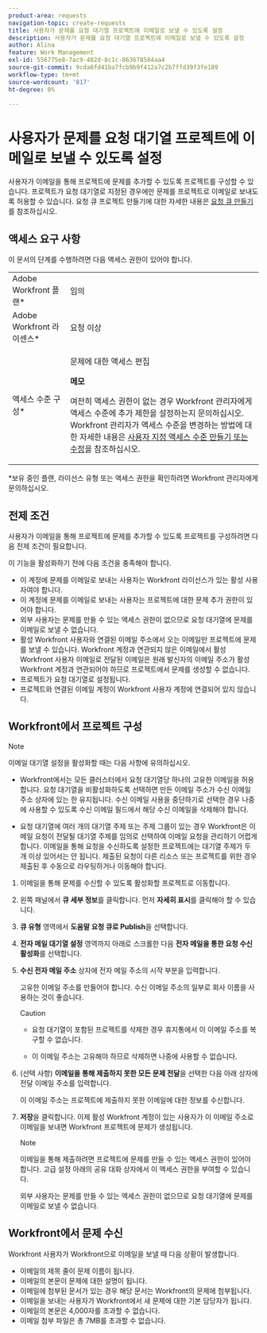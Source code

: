 ```yaml
---
product-area: requests
navigation-topic: create-requests
title: 사용자가 문제를 요청 대기열 프로젝트에 이메일로 보낼 수 있도록 설정
description: 사용자가 문제를 요청 대기열 프로젝트에 이메일로 보낼 수 있도록 설정
author: Alina
feature: Work Management
exl-id: 556775e8-7ac9-482d-8c1c-863678584aa4
source-git-commit: 9cda6fd41ba7fcb9b9f412a7c2b7ffd39f3fe189
workflow-type: tm+mt
source-wordcount: '817'
ht-degree: 0%

---
```


# 사용자가 문제를 요청 대기열 프로젝트에 이메일로 보낼 수 있도록 설정

<!--
<p style="color: #ff1493;" data-mc-conditions="QuicksilverOrClassic.Draft mode">(NOTE:&nbsp;When updating POP account information here, also update information in these articles: Allowing users to reply to email notifications, Configuring Email Notifications, Understanding the Queue Details Tab in a Project )</p>
-->

사용자가 이메일을 통해 프로젝트에 문제를 추가할 수 있도록 프로젝트를 구성할 수 있습니다. 프로젝트가 요청 대기열로 지정된 경우에만 문제를 프로젝트로 이메일로 보내도록 허용할 수 있습니다. 요청 큐 프로젝트 만들기에 대한 자세한 내용은 [요청 큐 만들기](../../../manage-work/requests/create-and-manage-request-queues/create-request-queue.md)를 참조하십시오.

## 액세스 요구 사항

이 문서의 단계를 수행하려면 다음 액세스 권한이 있어야 합니다.

<table style="table-layout:auto"> 
 <col> 
 </col> 
 <col> 
 </col> 
 <tbody> 
  <tr> 
   <td role="rowheader">Adobe Workfront 플랜*</td> 
   <td> <p>임의</p> </td> 
  </tr> 
  <tr> 
   <td role="rowheader">Adobe Workfront 라이센스*</td> 
   <td> <p>요청 이상</p> </td> 
  </tr> 
  <tr> 
   <td role="rowheader">액세스 수준 구성*</td> 
   <td> <p>문제에 대한 액세스 편집</p> <p><b>메모</b>

여전히 액세스 권한이 없는 경우 Workfront 관리자에게 액세스 수준에 추가 제한을 설정하는지 문의하십시오. Workfront 관리자가 액세스 수준을 변경하는 방법에 대한 자세한 내용은 <a href="../../../administration-and-setup/add-users/configure-and-grant-access/create-modify-access-levels.md" class="MCXref xref">사용자 지정 액세스 수준 만들기 또는 수정</a>을 참조하십시오.</p> </td>
</tr> <!--
   <tr data-mc-conditions="QuicksilverOrClassic.Draft mode"> 
    <td role="rowheader">Object permissions</td> 
    <td> <p>To configure the request queue, you must have Manage permissions to the project.</p> <p>For information on requesting additional access, see <a href="../../../workfront-basics/grant-and-request-access-to-objects/request-access.md" class="MCXref xref">Request access to objects </a>.<br></p> </td> 
   </tr>
  --> 
 </tbody> 
</table>

&#42;보유 중인 플랜, 라이선스 유형 또는 액세스 권한을 확인하려면 Workfront 관리자에게 문의하십시오.

## 전제 조건

사용자가 이메일을 통해 프로젝트에 문제를 추가할 수 있도록 프로젝트를 구성하려면 다음 전제 조건이 필요합니다.

이 기능을 활성화하기 전에 다음 조건을 충족해야 합니다.

* 이 계정에 문제를 이메일로 보내는 사용자는 Workfront 라이선스가 있는 활성 사용자여야 합니다.
* 이 계정에 문제를 이메일로 보내는 사용자는 프로젝트에 대한 문제 추가 권한이 있어야 합니다.
* 외부 사용자는 문제를 만들 수 있는 액세스 권한이 없으므로 요청 대기열에 문제를 이메일로 보낼 수 없습니다.
* 활성 Workfront 사용자와 연결된 이메일 주소에서 오는 이메일만 프로젝트에 문제를 보낼 수 있습니다. Workfront 계정과 연관되지 않은 이메일에서 활성 Workfront 사용자 이메일로 전달된 이메일은 원래 발신자의 이메일 주소가 활성 Workfront 계정과 연관되어야 하므로 프로젝트에서 문제를 생성할 수 없습니다.
* 프로젝트가 요청 대기열로 설정됩니다.
* 프로젝트와 연결된 이메일 계정이 Workfront 사용자 계정에 연결되어 있지 않습니다.

## Workfront에서 프로젝트 구성

>[!NOTE]
>
>이메일 대기열 설정을 활성화할 때는 다음 사항에 유의하십시오.
>
>* Workfront에서는 모든 클러스터에서 요청 대기열당 하나의 고유한 이메일을 허용합니다. 요청 대기열을 비활성화하도록 선택하면 만든 이메일 주소가 수신 이메일 주소 상자에 있는 한 유지됩니다. 수신 이메일 사용을 중단하기로 선택한 경우 나중에 사용할 수 있도록 수신 이메일 필드에서 해당 수신 이메일을 삭제해야 합니다.
>
>* 요청 대기열에 여러 개의 대기열 주제 또는 주제 그룹이 있는 경우 Workfront은 이메일 요청이 전달될 대기열 주제를 임의로 선택하여 이메일 요청을 관리하기 어렵게 합니다.
>이메일을 통해 요청을 수신하도록 설정한 프로젝트에는 대기열 주제가 두 개 이상 있어서는 안 됩니다. 제출된 요청이 다른 리소스 또는 프로젝트를 위한 경우 제출된 후 수동으로 라우팅하거나 이동해야 합니다.

1. 이메일을 통해 문제를 수신할 수 있도록 활성화할 프로젝트로 이동합니다.
1. 왼쪽 패널에서 **큐 세부 정보**&#x200B;를 클릭합니다. 먼저 **자세히 표시**&#x200B;를 클릭해야 할 수 있습니다.
1. **큐 유형** 영역에서 **도움말 요청 큐로 Publish**&#x200B;을 선택합니다.

1. **전자 메일 대기열 설정** 영역까지 아래로 스크롤한 다음 **전자 메일을 통한 요청 수신 활성화**&#x200B;를 선택합니다.

1. **수신 전자 메일 주소** 상자에 전자 메일 주소의 시작 부분을 입력합니다.

   고유한 이메일 주소를 만들어야 합니다. 수신 이메일 주소의 일부로 회사 이름을 사용하는 것이 좋습니다.

   >[!CAUTION]
   >
   >* 요청 대기열이 포함된 프로젝트를 삭제한 경우 휴지통에서 이 이메일 주소를 복구할 수 없습니다.
   >
   >* 이 이메일 주소는 고유해야 하므로 삭제하면 나중에 사용할 수 없습니다.
   <!--
   >This was the case previously, but it's not working this way anymore, since August 2022: * Emails forwarded to this email address are not added as issues to the project in&nbsp;Workfront. Only emails created from this email address are added as issues.
   -->

1. (선택 사항) **이메일을 통해 제출하지 못한 모든 문제 전달**&#x200B;을 선택한 다음 아래 상자에 전달 이메일 주소를 입력합니다.

   이 이메일 주소는 프로젝트에 제출하지 못한 이메일에 대한 정보를 수신합니다.

1. **저장**&#x200B;을 클릭합니다. 이제 활성 Workfront 계정이 있는 사용자가 이 이메일 주소로 이메일을 보내면 Workfront 프로젝트에 문제가 생성됩니다.

   >[!NOTE]
   >
   >이메일을 통해 제출하려면 프로젝트에 문제를 만들 수 있는 액세스 권한이 있어야 합니다. 고급 설정 아래의 공유 대화 상자에서 이 액세스 권한을 부여할 수 있습니다.
   >
   >외부 사용자는 문제를 만들 수 있는 액세스 권한이 없으므로 요청 대기열에 문제를 이메일로 보낼 수 없습니다.

## Workfront에서 문제 수신

Workfront 사용자가 Workfront으로 이메일을 보낼 때 다음 상황이 발생합니다.

* 이메일의 제목 줄이 문제 이름이 됩니다.
* 이메일의 본문이 문제에 대한 설명이 됩니다.
* 이메일에 첨부된 문서가 있는 경우 해당 문서는 Workfront의 문제에 첨부됩니다.
* 이메일을 보내는 사용자가 Workfront에서 새 문제에 대한 기본 담당자가 됩니다.
* 이메일의 본문은 4,000자를 초과할 수 없습니다.
* 이메일 첨부 파일은 총 7MB를 초과할 수 없습니다.
